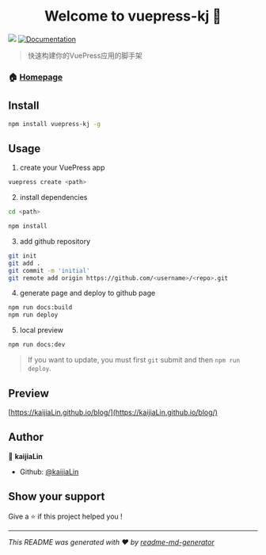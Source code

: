 <h1 align="center">Welcome to vuepress-kj 👋</h1>
<p>
  <img src="https://img.shields.io/badge/version-1.0.0-blue.svg?cacheSeconds=2592000" />
  <a href="https://github.com/kaijiaLin/vuepress-kj">
    <img alt="Documentation" src="https://img.shields.io/badge/documentation-yes-brightgreen.svg" target="_blank" />
  </a>
</p>

> 快速构建你的VuePress应用的脚手架

### 🏠 [Homepage](https://github.com/kaijiaLin/vuepress-kj)

## Install

```sh
npm install vuepress-kj -g
```

## Usage

1. create your VuePress app

```sh
vuepress create <path>
```

2. install dependencies

```sh
cd <path>

npm install
```

3. add github repository

```sh
git init
git add .
git commit -m 'initial'
git remote add origin https://github.com/<username>/<repo>.git
```

4. generate page and deploy to github page

```sh
npm run docs:build
npm run deploy
```

5. local preview

```sh
npm run docs:dev
```



> If you want to update, you must first `git` submit and then `npm run deploy`.



## Preview

[https://kaijiaLin.github.io/blog/](https://kaijiaLin.github.io/blog/)



## Author

👤 **kaijiaLin**

* Github: [@kaijiaLin](https://github.com/kaijiaLin)



## Show your support

Give a ⭐️ if this project helped you !

***
_This README was generated with ❤️ by [readme-md-generator](https://github.com/kefranabg/readme-md-generator)_